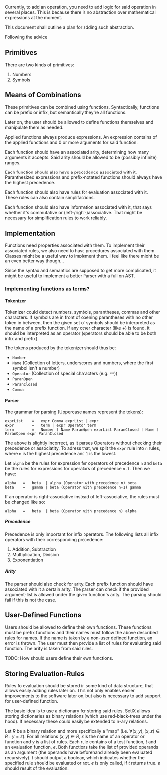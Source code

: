 Currently, to add an operation, you need to add logic for said operation in several places. This is because there is no abstraction over mathematical expressions at the moment.

This document shall outline a plan for adding such abstraction.

Following the advice

## Primitives

There are two kinds of primitives:

1. Numbers
2. Symbols

## Means of Combinations

These primitives can be combined using functions. Syntactically, functions can be prefix or infix, but semantically they're all functions.

Later on, the user should be allowed to define functions themselves and manipulate them as needed.

Applied functions always produce expressions. An expression contains of the applied functions and 0 or more arguments for said function.

Each function should have an associated arity, determining how many arguments it accepts. Said arity should be allowed to be (possibly infinite) ranges.

Each function should also have a precedence associated with it. Paranthesized expressions and prefix-notated functions should always have the highest precedence.

Each function should also have rules for evaluation associated with it. These rules can also contain simplifactions.

Each function should also have information associated with it, that says whether it's commutative or (left-/right-)associative. That might be necessary for simplification rules to work reliably.

## Implementation

Functions need properties associated with them. To implement their associated rules, we also need to have procedures associated with them. Classes might be a useful way to implement them. I feel like there might be an even better way though...

Since the syntax and semantics are supposed to get more complicated, it might be useful to implement a better Parser with a full on AST.

### Implementing functions as terms?

#### Tokenizer

Tokenizer could detect numbers, symbols, parantheses, commas and other characters. If symbols are in front of opening parantheses with no other token in between, then the given set of symbols should be interpreted as the name of a prefix function. If any other character (like +) is found, it should be interpreted as an operator (operators should be able to be both infix and prefix).

The tokens produced by the tokenizer should thus be:

-   `Number`
-   `Name` (Collection of letters, underscores and numbers, where the first symbol isn't a number)
-   `Operator` (Collection of special characters (e.g. `**`))
-   `ParanOpen`
-   `ParanClosed`
-   `Comma`

#### Parser

The grammar for parsing (Uppercase names represent the tokens):

```
exprList	=	expr Comma exprList | expr
expr		=	term | expr Operator term
term		=	Number | Name ParanOpen exprList ParanClosed | Name |  ParanOpen expr ParanClosed
```

The above is slightly incorrect, as it parses Operators without checking their precedence or associatity. To adress that, we split the `expr` rule into `n` rules, where `n` is the highest precedence and `1` is the lowest.

Let `alpha` be the rules for expression for operators of precedence `n` and `beta` be the rules for expressions for operators of precedence `n-1`. Then we have:

```
alpha	=	beta  | alpha (Operator with precedence n) beta
beta	=	gamma | beta (Operator with precedence n-1) gamma
```

If an operator is right-associative instead of left-associative, the rules must be changed like so:

```
alpha	=	beta  | beta (Operator with precedence n) alpha
```

##### Precedence

Precedence is only important for infix operators. The following lists all infix operators with their corresponding precedence:

1. Addition, Subtraction
2. Multiplication, Division
3. Exponentiation

##### Arity

The parser should also check for arity. Each prefix function should have associated with it a certain arity. The parser can check if the provided argument-list is allowed under the given function's arity. The parsing should fail if this is not the case.

## User-Defined Functions

Users should be allowed to define their own functions. These functions must be prefix functions and their names must follow the above described rules for names. If the name is taken by a non-user defined function, an error is thrown. The user must then provide a list of rules for evaluating said function. The arity is taken from said rules.

TODO: How should users define their own functions.

## Storing Evaluation-Rules

Rules fo evaluation should be stored in some kind of data structure, that allows easily adding rules later on. This not only enables easier improvements to the software later on, but also is necessary to add support for user-defined function.

The basic idea is to use a dictionary for storing said rules. SetlX allows storing dictionaries as binary relations (which use red-black-trees under the hood). If necessary these could easily be extended to n-ary relations.

Let $R$ be a binary relation and more specifically a "map" (i.e. $\forall (x, y), (x, z) \in R : y = z$). For all relations $(x, y) \in R$, $x$ is the name of an operator or function and $y$ is a list of rules. Each rule contains of a test function, $t$ and an evaluation function, $e$. Both functions take the list of provided operands as an argument (the operands have beforehand already been evaluated recursively). $t$ should output a boolean, which indicates whether the specified rule should be evaluated or not. $e$ is only called, if $t$ returns true. $e$ should result of the evaluation.
